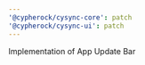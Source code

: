 ```yaml
---
'@cypherock/cysync-core': patch
'@cypherock/cysync-ui': patch
---
```


Implementation of App Update Bar

